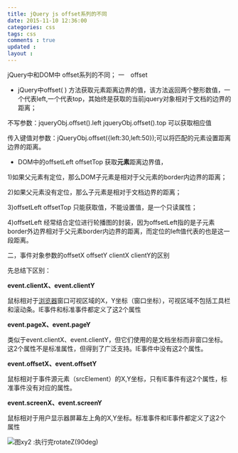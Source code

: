 ```yaml
---
title: jQuery js offset系列的不同
date: 2015-11-10 12:36:00
categories: css
tags: css
comments : true 
updated : 
layout : 
---
```


jQuery中和DOM中 offset系列的不同；
一　offset

* jQuery中offset( ) 方法获取元素距离边界的值，该方法返回两个整形数值，一个代表left,一个代表top，其始终是获取的当前jquery对象相对于文档的边界的距离；

不写参数：jqueryObj.offset().left     jqueryObj.offset().top  可以获取相应值

传入键值对参数：jQueryObj.offset({left:30,left:50});可以将匹配的元素设置距离边界的距离。

* DOM中的offsetLeft   offsetTop  获取**元素**距离边界值，

1)如果父元素有定位，那么DOM子元素是相对于父元素的border内边界的距离；

2)如果父元素没有定位，那么子元素是相对于文档边界的距离；

3)offsetLeft  offsetTop  只能获取值，不能设置值，是一个只读属性；

4)offsetLeft 经常结合定位进行轮播图的封装，因为offsetLeft指的是子元素border外边界相对于父元素border内边界的距离，而定位的left值代表的也是这一段距离。

二，事件对象参数的offsetX  offsetY  clientX  clientY的区别

先总结下区别：

**event.clientX、event.clientY**

鼠标相对于[浏览器](http://www.2cto.com/os/liulanqi/)窗口可视区域的X，Y坐标（窗口坐标），可视区域不包括工具栏和滚动条。IE事件和标准事件都定义了这2个属性

**event.pageX、event.pageY**

类似于event.clientX、event.clientY，但它们使用的是文档坐标而非窗口坐标。这2个属性不是标准属性，但得到了广泛支持。IE事件中没有这2个属性。

**event.offsetX、event.offsetY** 

鼠标相对于事件源元素（srcElement）的X,Y坐标，只有IE事件有这2个属性，标准事件没有对应的属性。

**event.screenX、event.screenY** 

鼠标相对于用户显示器屏幕左上角的X,Y坐标。标准事件和IE事件都定义了这2个属性

![图xy2  :执行完rotateZ(90deg)](img/2014091409260873.png)

